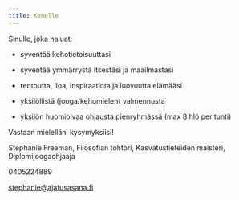 ```yaml
---
title: Kenelle
---
```


Sinulle, joka haluat:
  
* syventää kehotietoisuuttasi

* syventää ymmärrystä itsestäsi ja maailmastasi

* rentoutta, iloa, inspiraatiota ja luovuutta elämääsi

* yksilöllistä (jooga/kehomielen) valmennusta 

* yksilön huomioivaa ohjausta pienryhmässä (max 8 hlö per tunti)


Vastaan mielelläni kysymyksiisi!

Stephanie Freeman, Filosofian tohtori, Kasvatustieteiden maisteri, Diplomijoogaohjaaja

0405224889

[stephanie@ajatusasana.fi](mailto:stephanie@ajatusasana.fi)
